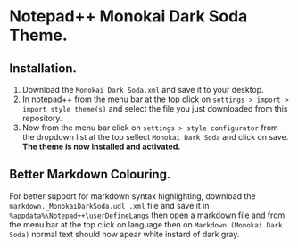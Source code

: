 # Notepad++ Monokai Dark Soda Theme.

## Installation.
1. Download the ``Monokai Dark Soda.xml`` and save it to your desktop.
2. In notepad++ from the menu bar at the top click on ``settings > import > import style theme(s)`` and select the file you just downloaded from this repository.
3. Now from the menu bar click on ``settings > style configurator`` from the dropdown list at the top sellect ``Monokai Dark Soda`` and click on save.
**The theme is now installed and activated.**


## Better Markdown Colouring.
For better support for markdown syntax highlighting, download the ``markdown._MonokaiDarkSoda.udl .xml`` file and save it in ``%appdata%\Notepad++\userDefineLangs``
then open a markdown file and from the menu bar at the top click on language then on ``Markdown (Monokai Dark Soda)`` normal text should now apear white instard of dark gray.
